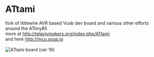 ATtami
=======

fork of littlewire AVR based Vusb dev board and various other efforts around the ATtiny85 <br>
more at http://telavivmakers.org/index.php/ATtami<br>
and here http://mcu.soup.io<br>
<br>
<img src="https://imgur.com/bFW7Glk.png" alt="ATtami board (ver 16)">
